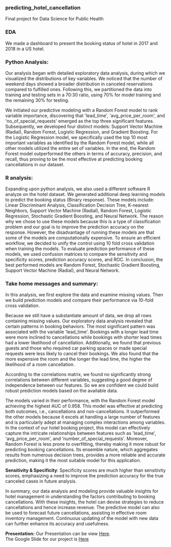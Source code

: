 ### predicting_hotel_cancellation
Final project for Data Science for Public Health 

### EDA
We made a dashboard to present the booking status of hotel in 2017 and 2018 in a US hotel.  

### Python Analysis:

Our analysis began with detailed exploratory data analysis, during which we visualized the distributions of key variables. We noticed that the number of weekend days showed a broader distribution in canceled reservations compared to fulfilled ones. Following this, we partitioned the data into training and testing sets in a 70:30 ratio, using 70% for model training and the remaining 30% for testing.  

We initiated our predictive modeling with a Random Forest model to rank variable importance, discovering that 'lead_time', 'avg_price_per_room', and 'no_of_special_requests' emerged as the top three significant features.   
Subsequently, we developed four distinct models: Support Vector Machine (Radial), Random Forest, Logistic Regression, and Gradient Boosting. For the Logistic Regression model, we specifically used the top 10 most important variables as identified by the Random Forest model, while all other models utilized the entire set of variables. In the end, the Random Forest model outperformed the others in terms of accuracy, precision, and recall, thus proving to be the most effective at predicting booking cancellations in our dataset.  

### R analysis: 
Expanding upon python analysis, we also used a different software R analyze on the hotel dataset. We generated additional deep learning models to predict the booking status (Binary response). These models include: Linear Discriminant Analysis, Classification Decision Tree, K-nearest Neighbors, Support Vector Machine (Radial), Random Forest, Logistic Regression, Stochastic Gradient Boosting, and Neural Network. The reason why we chose to use these models because this is a type of classification problem and our goal is to improve the prediction accuracy on the response. However, the disadvantage of running these models are that some of the models are computationally expensive. To ensure an efficient workflow, we decided to unify the control using 10 fold cross validation when training the models. To evaluate prediction performance of these models, we used confusion matrices to compare the sensitivity and specificity scores, prediction accuracy scores, and ROC. In conclusion, the best performed models are Random Forest, Stochastic Gradient Boosting, Support Vector Machine (Radial), and Neural Network.  

### Take home messages and summary:
In this analysis, we first explore the data and examine missing values. Then we build prediction models and compare their performance via 10-fold cross validation.   
  
Because we still have a substantiate amount of data, we drop all rows containing missing values. Our exploratory data analysis revealed that certain patterns in booking behaviors. The most significant pattern was associated with the variable 'lead_time'. Bookings with a longer lead time were more inclined to cancellations while bookings with shorter lead times had a lower likelihood of cancellation. Additionally, we found that previous guests and those who required car parking spaces or made special requests were less likely to cancel their bookings. We also found that the more expensive the room and the longer the lead time, the higher the likelihood of a room cancellation.  

According to the correlations matrix, we found no significantly strong correlations between different variables, suggesting a good degree of independence between our features. So we are confident we could build robust prediction models based on the available data.    
 
The models varied in their performance, with the Random Forest model achieving the highest AUC of 0.958. This model was effective at predicting both outcomes, i.e., cancellations and non-cancellations. It outperformed the other models because it excels at handling a large number of features and is particularly adept at managing complex interactions among variables. In the context of our hotel booking project, this model can effectively capture the intricate relationships between features such as 'lead_time', 'avg_price_per_room', and 'number_of_special_requests'. Moreover, Random Forest is less prone to overfitting, thereby making it more robust for predicting booking cancellations. Its ensemble nature, which aggregates results from numerous decision trees, provides a more reliable and accurate prediction, making it the most suitable model for this application.   

**Sensitivity & Specificity**: Specificity scores are much higher than sensitivity scores, emphasizing a need to improve the prediction accuracy for the true canceled cases in future analysis.  
 
In summary, our data analysis and modeling provide valuable insights for hotel management in understanding the factors contributing to booking cancellations. With these insights, the hotel can devise strategies to reduce cancellations and hence increase revenue. The predictive model can also be used to forecast future cancellations, assisting in effective room inventory management. Continuous updating of the model with new data can further enhance its accuracy and usefulness.   


**Presentation:**
Our Presentation can be view [Here](https://www.youtube.com/watch?v=MSqWGSU8UDQ).   
The Google Slide for our project is [Here](https://docs.google.com/presentation/d/11v_tcLLaK6zHlShcrXSGuLu4rgQ22pDb70bzoLbLxlg/edit?usp=sharing)  
 


